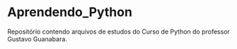 # Aprendendo_Python
Repositório contendo arquivos de estudos do Curso de Python do professor Gustavo Guanabara.

